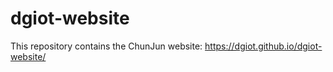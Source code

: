 # dgiot-website

This repository contains the ChunJun website: https://dgiot.github.io/dgiot-website/
